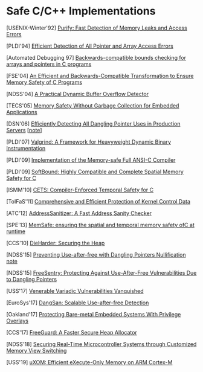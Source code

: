 # Safe C/C++ Implementations

[USENIX-Winter'92] [Purify: Fast Detection of Memory Leaks and Access
Errors](https://pdfs.semanticscholar.org/b2c4/44e8ab6b9bea1072bb0a7dd321543c8520ea.pdf)

[PLDI'94] [Efficient Detection of All Pointer and Array Access
Errors](https://web.eecs.umich.edu/~taustin/papers/PLDI94-safec.pdf)

[Automated Debugging 97] [Backwards-compatible bounds checking for arrays and pointers in C
programs](https://www.doc.ic.ac.uk/~phjk/Publications/BoundsCheckingForC.pdf)

[FSE'04] [An Efficient and Backwards-Compatible Transformation to Ensure Memory
Safety of C
Programs](http://www.sis.pitt.edu/jjoshi/courses/IS2620/Spring09/Xu.pdf)

[NDSS'04] [A Practical Dynamic Buffer Overflow
Detector](https://suif.stanford.edu/papers/tunji04.pdf)

[TECS'05] [Memory Safety Without Garbage Collection for Embedded
Applications](https://llvm.org/pubs/2005-02-TECS-SAFECode.pdf)

[DSN'06] [Efficiently Detecting All Dangling Pointer Uses in Production
Servers](https://llvm.org/pubs/2006-DSN-DanglingPointers.pdf)
[[note](../notes/mem_safety/d-a_dan_ptr.md)]

[PLDI'07] [Valgrind: A Framework for Heavyweight Dynamic Binary
Instrumentation](http://valgrind.org/docs/valgrind2007.pdf)

[PLDI'09] [Implementation of the Memory-safe Full ANSI-C
Compiler](http://delivery.acm.org/10.1145/1550000/1542505/p259-oiwa.pdf?ip=131.107.159.119&id=1542505&acc=ACTIVE%20SERVICE&key=7777116298C9657D%2EDC6AD36C640314EC%2E6B689847FE614015%2E4D4702B0C3E38B35&__acm__=1559361572_68b410a3c3fef73daf2b3c211f8d0d9f)

[PLDI'09] [SoftBound: Highly Compatible and Complete Spatial Memory Safety for
C](http://www.cis.upenn.edu/acg/papers/pldi09_softbound.pdf)

[ISMM'10] [CETS: Compiler-Enforced Temporal Safety for
C](http://www.cis.upenn.edu/acg/papers/ismm10_cets.pdf)

[ToIFaS'11] [Comprehensive and Efficient Protection of Kernel Control
Data](http://people.duke.edu/~tkb13/pubs/KernelControlData.pdf)

[ATC'12] [AddressSanitizer: A Fast Address Sanity
Checker](https://www.usenix.org/system/files/conference/atc12/atc12-final39.pdf)

[SPE'13] [MemSafe: ensuring the spatial and temporal memory safety ofC at
runtime](https://onlinelibrary.wiley.com/doi/epdf/10.1002/spe.2105)

[CCS'10] [DieHarder: Securing the
Heap](https://people.cs.umass.edu/~emery/pubs/ccs03-novark.pdf)

[NDSS'15] [Preventing Use-after-free with Dangling Pointers
Nullification](https://wenke.gtisc.gatech.edu/papers/dangnull.pdf)
[note](../notes/mem_safety/safe_impl/DANGNULL.md)

[NDSS'15] [FreeSentry: Protecting Against Use-After-Free Vulnerabilities Due to
Dangling
Pointers](https://www.ndss-symposium.org/wp-content/uploads/2017/09/03_4_2.pdf)

[USS'17] [Venerable Variadic Vulnerabilities
Vanquished](https://www.usenix.org/system/files/conference/usenixsecurity17/sec17-biswas.pdf)

[EuroSys'17] [DangSan: Scalable Use-after-free
Detection](https://www.cs.vu.nl/~giuffrida/papers/dangsan_eurosys17.pdf)

[Oakland'17] [Protecting Bare-metal Embedded Systems With Privilege
Overlays](https://nebelwelt.net/publications/files/17Oakland.pdf)

[CCS'17] [FreeGuard: A Faster Secure Heap
Allocator](https://dl.acm.org/citation.cfm?id=3133957)

[NDSS'18] [Securing Real-Time Microcontroller Systems through Customized Memory
View Switching](https://lifeasageek.github.io/papers/kim-minion.pdf)

[USS'19] [uXOM: Efficient eXecute-Only Memory on ARM
Cortex-M](https://www.usenix.org/system/files/sec19-kwon_0.pdf)
